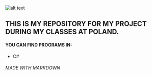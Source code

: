 ![alt text](https://www.pwste.edu.pl/wp-content/uploads/2016/12/PWSTE_DLA-MEDI%C3%93W_2.png)


## THIS IS MY REPOSITORY FOR MY PROJECT DURING MY CLASSES AT POLAND.
#### YOU CAN FIND PROGRAMS IN:
* C#







###### MADE WITH MARKDOWN

